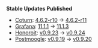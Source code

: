 **Stable Updates Published**

* [Coturn](https://github.com/coturn/coturn): [4.6.2-r10](https://github.com/coturn/coturn/releases/tag/docker%2F4.6.2-r10) -> [4.6.2-r11](https://github.com/coturn/coturn/releases/tag/docker%2F4.6.2-r11)
* [Grafana](https://github.com/grafana/grafana): [11.1.1](https://github.com/grafana/grafana/releases/tag/v11.1.1) -> [11.1.3](https://github.com/grafana/grafana/releases/tag/v11.1.3)
* [Honoroit](https://gitlab.com/etke.cc/honoroit): [v0.9.23](https://gitlab.com/etke.cc/honoroit/-/tags/v0.9.23) -> [v0.9.24](https://gitlab.com/etke.cc/honoroit/-/tags/v0.9.24)
* [Postmoogle](https://gitlab.com/etke.cc/postmoogle): [v0.9.19](https://gitlab.com/etke.cc/postmoogle/-/tags/v0.9.19) -> [v0.9.20](https://gitlab.com/etke.cc/postmoogle/-/tags/v0.9.20)
